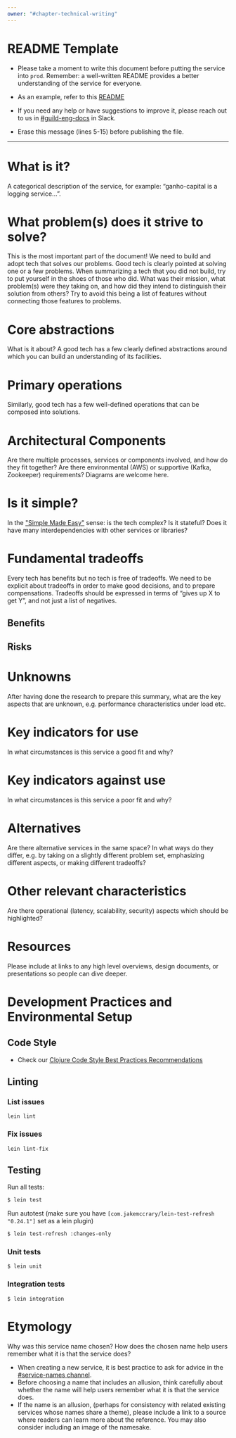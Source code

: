 ```yaml
---
owner: "#chapter-technical-writing"
---
```


# README Template
- Please take a moment to write this document before putting the service into `prod`. Remember: a well-written README provides a better understanding of the service for everyone.

- As an example, refer to this [README](https://github.com/nubank/buffet#readme)

- If you need any help or have suggestions to improve it, please reach out to us in [#guild-eng-docs](https://nubank.slack.com/archives/C7QFVNW8Y) in Slack.

- Erase this message (lines 5-15) before publishing the file.

----

# What is it?
A categorical description of the service, for example: “ganho-capital is a logging service...”.

# What problem(s) does it strive to solve?
This is the most important part of the document! We need to build and adopt tech that solves our problems. Good tech is clearly pointed at solving one or a few problems. When summarizing a tech that you did not build, try to put yourself in the shoes of those who did. What was their mission, what problem(s) were they taking on, and how did they intend to distinguish their solution from others? Try to avoid this being a list of features without connecting those features to problems.

# Core abstractions
What is it about? A good tech has a few clearly defined abstractions around which you can build an understanding of its facilities.

# Primary operations
Similarly, good tech has a few well-defined operations that can be composed into solutions.

# Architectural Components
Are there multiple processes, services or components involved, and how do they fit together? Are there environmental (AWS) or supportive (Kafka, Zookeeper) requirements? Diagrams are welcome here.

# Is it simple?
In the ["Simple Made Easy"](https://www.youtube.com/watch?v=LKtk3HCgTa8) sense: is the tech complex? Is it stateful? Does it have many interdependencies with other services or libraries?

# Fundamental tradeoffs
Every tech has benefits but no tech is free of tradeoffs. We need to be explicit about tradeoffs in order to make good decisions, and to prepare compensations. Tradeoffs should be expressed in terms of “gives up X to get Y”, and not just a list of negatives.

## Benefits

## Risks

# Unknowns
After having done the research to prepare this summary, what are the key aspects that are unknown, e.g. performance characteristics under load etc.

# Key indicators for use
In what circumstances is this service a good fit and why?

# Key indicators against use
In what circumstances is this service a poor fit and why?

# Alternatives
Are there alternative services in the same space? In what ways do they differ, e.g. by taking on a slightly different problem set, emphasizing different aspects, or making different tradeoffs?

# Other relevant characteristics
Are there operational (latency, scalability, security) aspects which should be highlighted?

# Resources
Please include at links to any high level overviews, design documents, or presentations so people can dive deeper.

# Development Practices and Environmental Setup

## Code Style

* Check our [Clojure Code Style Best Practices Recommendations](https://github.com/nubank/playbooks/blob/master/development/backend/clojure/code-style.md)

## Linting

### List issues

```
lein lint
```

### Fix issues

```
lein lint-fix
```

## Testing

Run all tests:
```bash
$ lein test
```

Run autotest (make sure you have `[com.jakemccrary/lein-test-refresh "0.24.1"]` set as a lein plugin)

```bash
$ lein test-refresh :changes-only
```

### Unit tests

```
$ lein unit
```

### Integration tests

```
$ lein integration
```
# Etymology
Why was this service name chosen? How does the chosen name help users remember what it is that the service does?
* When creating a new service, it is best practice to ask for advice in the [#service-names channel](https://nubank.slack.com/app_redirect?channel=service-names).
* Before choosing a name that includes an allusion, think carefully about whether the name will help users remember what it is that the service does.
* If the name is an allusion, (perhaps for consistency with related existing services whose names share a theme), please include a link to a source where readers can learn more about the reference. You may also consider including an image of the namesake.
